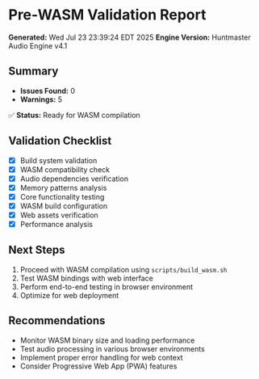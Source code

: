 # Pre-WASM Validation Report

**Generated:** Wed Jul 23 23:39:24 EDT 2025
**Engine Version:** Huntmaster Audio Engine v4.1

## Summary

- **Issues Found:** 0
- **Warnings:** 5

✅ **Status:** Ready for WASM compilation

## Validation Checklist

- [x] Build system validation
- [x] WASM compatibility check
- [x] Audio dependencies verification
- [x] Memory patterns analysis
- [x] Core functionality testing
- [x] WASM build configuration
- [x] Web assets verification
- [x] Performance analysis

## Next Steps

1. Proceed with WASM compilation using `scripts/build_wasm.sh`
2. Test WASM bindings with web interface
3. Perform end-to-end testing in browser environment
4. Optimize for web deployment

## Recommendations

- Monitor WASM binary size and loading performance
- Test audio processing in various browser environments
- Implement proper error handling for web context
- Consider Progressive Web App (PWA) features

